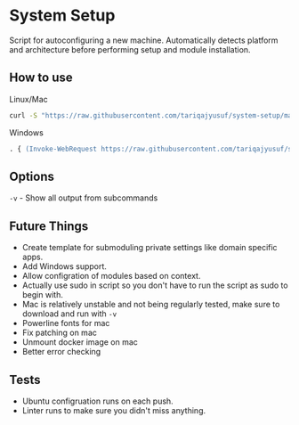 # System Setup

Script for autoconfiguring a new machine. Automatically detects platform and architecture before performing setup and module installation.

## How to use

Linux/Mac

```bash
curl -S "https://raw.githubusercontent.com/tariqajyusuf/system-setup/main/init.sh" | bash
```

Windows

```ps
. { (Invoke-WebRequest https://raw.githubusercontent.com/tariqajyusuf/system-setup/main/init.ps1).Content } | Invoke-Expression
```

## Options

`-v` - Show all output from subcommands

## Future Things

- Create template for submoduling private settings like domain specific apps.
- Add Windows support.
- Allow configration of modules based on context.
- Actually use sudo in script so you don't have to run the script as sudo to begin with.
- Mac is relatively unstable and not being regularly tested, make sure to download and run with `-v`
- Powerline fonts for mac
- Fix patching on mac
- Unmount docker image on mac
- Better error checking

## Tests

- Ubuntu configruation runs on each push.
- Linter runs to make sure you didn't miss anything.
